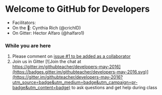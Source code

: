 # Welcome to GitHub for Developers

- Facilitators:
 - On the :microphone:: Cynthia Rich (@crichID)
 - On Gitter: Hector Alfaro (@halfaro1)

### While you are here

1. Please comment on [issue #1 to be added as a collaborator](https://github.com/githubteacher/developers-may-2016/issues/1)
2. Join us in Gitter [![Join the chat at https://gitter.im/githubteacher/developers-may-2016](https://badges.gitter.im/githubteacher/developers-may-2016.svg)](https://gitter.im/githubteacher/developers-may-2016?utm_source=badge&utm_medium=badge&utm_campaign=pr-badge&utm_content=badge) to ask questions and get help during class
